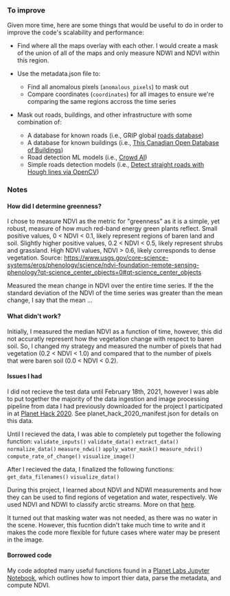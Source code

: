 ### To improve
Given more time, here are some things that would be useful to do in order to improve the code's scalability and performance:

- Find where all the maps overlay with each other. I would create a mask of the union of all of the maps and only measure NDWI and NDVI within this region.

- Use the metadata.json file to:
    - Find all anomalous pixels (```anomalous_pixels```) to mask out
    - Compare coordinates (```coordinates```) for all images to ensure we're comparing the same regions accross the time series

- Mask out roads, buildings, and other infrastructure with some combination of:
    - A database for known roads (i.e., GRIP global [roads database](https://www.globio.info/download-grip-dataset))
    - A database for known buildings (i.e., [This Canadian Open Database of Buildings](https://www.statcan.gc.ca/eng/lode/databases/odb))
    - Road detection ML models (i.e., [Crowd AI](https://www.crowdai.com/))
    - Simple roads detection models (i.e., [Detect straight roads with Hough lines via OpenCV](https://opencv-python-tutroals.readthedocs.io/en/latest/py_tutorials/py_imgproc/py_houghlines/py_houghlines.html))


### Notes
#### How did I determine greenness?

I chose to measure NDVI as the metric for "greenness" as it is a simple, yet robust, measure of how much red-band energy green plants reflect. Small positive values, 0 < NDVI < 0.1, likely represent regions of baren land and soil. Slightly higher positive values, 0.2 < NDVI < 0.5, likely represent shrubs and grassland. High NDVI values, NDVI > 0.6, likely corresponds to dense vegetation. Source: https://www.usgs.gov/core-science-systems/eros/phenology/science/ndvi-foundation-remote-sensing-phenology?qt-science_center_objects=0#qt-science_center_objects

Measured the mean change in NDVI over the entire time series. If the the standard deviation of the NDVI of the time series was greater than the mean change, I say that the mean ...



#### What didn't work? 

Initially, I measured the median NDVI as a function of time, however, this did not accuratly represent how the vegetation change with respect to baren soil. So, I changed my strategy and measured the number of pixels that had vegetation (0.2 < NDVI < 1.0) and compared that to the number of pixels that were baren soil (0.0 < NDVI < 0.2).

#### Issues I had
I did not recieve the test data until February 18th, 2021, however I was able to put together the majority of the data ingestion and image processing pipeline from data I had previously downloaded for the project I participated in at [Planet Hack 2020](https://www.planet.com/pulse/planet-hack-2020-our-annual-hackathon-goes-virtual/). See planet_hack_2020_manifest.json for details on this data. 

Until I recieved the data, I was able to completely put together the following function:
```validate_inputs()```
```validate_data()```
```extract_data()```
```normalize_data()```
```measure_ndwi()```
```apply_water_mask()```
```measure_ndvi()```
```compute_rate_of_change()```
```visualize_image()```

After I recieved the data, I finalized the following functions:
```get_data_filenames()```
```visualize_data()```

During this project, I learned about NDVI and NDWI measurements and how they can be used to find regions of vegetation and water, respectively. We used NDVI and NDWI to classify arctic streams. More on that [here](https://github.com/kevinlacaille/planet_hack_2020_arctic_streams).

It turned out that masking water was not needed, as there was no water in the scene. However, this fucntion didn't take much time to write and it makes the code more flexible for future cases where water may be present in the image.

#### Borrowed code
My code adopted many useful functions found in a [Planet Labs Jupyter Notebook](https://github.com/planetlabs/notebooks/tree/master/jupyter-notebooks/ndvi), which outlines how to import thier data, parse the metadata, and compute NDVI.



